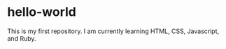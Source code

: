 # hello-world
This is my first repository. 
I am currently learning HTML, CSS, Javascript, and Ruby.
